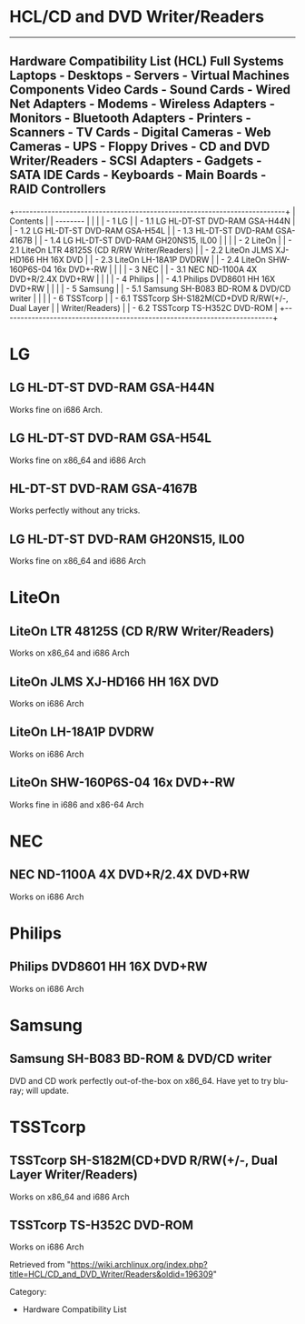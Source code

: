 HCL/CD and DVD Writer/Readers
=============================

  ------------------------------------------------------------------------------------------------------------------------------------------------------------------------------------------------------------------------------------------------------------------------------------------------------------------------
  Hardware Compatibility List (HCL)
  Full Systems
  Laptops - Desktops - Servers - Virtual Machines
  Components
  Video Cards - Sound Cards - Wired Net Adapters - Modems - Wireless Adapters - Monitors - Bluetooth Adapters - Printers - Scanners - TV Cards - Digital Cameras - Web Cameras - UPS - Floppy Drives - CD and DVD Writer/Readers - SCSI Adapters - Gadgets - SATA IDE Cards - Keyboards - Main Boards - RAID Controllers
  ------------------------------------------------------------------------------------------------------------------------------------------------------------------------------------------------------------------------------------------------------------------------------------------------------------------------

+--------------------------------------------------------------------------+
| Contents                                                                 |
| --------                                                                 |
|                                                                          |
| -   1 LG                                                                 |
|     -   1.1 LG HL-DT-ST DVD-RAM GSA-H44N                                 |
|     -   1.2 LG HL-DT-ST DVD-RAM GSA-H54L                                 |
|     -   1.3 HL-DT-ST DVD-RAM GSA-4167B                                   |
|     -   1.4 LG HL-DT-ST DVD-RAM GH20NS15, IL00                           |
|                                                                          |
| -   2 LiteOn                                                             |
|     -   2.1 LiteOn LTR 48125S (CD R/RW Writer/Readers)                   |
|     -   2.2 LiteOn JLMS XJ-HD166 HH 16X DVD                              |
|     -   2.3 LiteOn LH-18A1P DVDRW                                        |
|     -   2.4 LiteOn SHW-160P6S-04 16x DVD+-RW                             |
|                                                                          |
| -   3 NEC                                                                |
|     -   3.1 NEC ND-1100A 4X DVD+R/2.4X DVD+RW                            |
|                                                                          |
| -   4 Philips                                                            |
|     -   4.1 Philips DVD8601 HH 16X DVD+RW                                |
|                                                                          |
| -   5 Samsung                                                            |
|     -   5.1 Samsung SH-B083 BD-ROM & DVD/CD writer                       |
|                                                                          |
| -   6 TSSTcorp                                                           |
|     -   6.1 TSSTcorp SH-S182M(CD+DVD R/RW(+/-, Dual Layer                |
|         Writer/Readers)                                                  |
|     -   6.2 TSSTcorp TS-H352C DVD-ROM                                    |
+--------------------------------------------------------------------------+

LG
==

LG HL-DT-ST DVD-RAM GSA-H44N
----------------------------

Works fine on i686 Arch.

LG HL-DT-ST DVD-RAM GSA-H54L
----------------------------

Works fine on x86_64 and i686 Arch

HL-DT-ST DVD-RAM GSA-4167B
--------------------------

Works perfectly without any tricks.

LG HL-DT-ST DVD-RAM GH20NS15, IL00
----------------------------------

Works fine on x86_64 and i686 Arch

LiteOn
======

LiteOn LTR 48125S (CD R/RW Writer/Readers)
------------------------------------------

Works on x86_64 and i686 Arch

LiteOn JLMS XJ-HD166 HH 16X DVD
-------------------------------

Works on i686 Arch

LiteOn LH-18A1P DVDRW
---------------------

Works on i686 Arch

LiteOn SHW-160P6S-04 16x DVD+-RW
--------------------------------

Works fine in i686 and x86-64 Arch

NEC
===

NEC ND-1100A 4X DVD+R/2.4X DVD+RW
---------------------------------

Works on i686 Arch

Philips
=======

Philips DVD8601 HH 16X DVD+RW
-----------------------------

Works on i686 Arch

Samsung
=======

Samsung SH-B083 BD-ROM & DVD/CD writer
--------------------------------------

DVD and CD work perfectly out-of-the-box on x86_64. Have yet to try
blu-ray; will update.

TSSTcorp
========

TSSTcorp SH-S182M(CD+DVD R/RW(+/-, Dual Layer Writer/Readers)
-------------------------------------------------------------

Works on x86_64 and i686 Arch

TSSTcorp TS-H352C DVD-ROM
-------------------------

Works on i686 Arch

Retrieved from
"https://wiki.archlinux.org/index.php?title=HCL/CD_and_DVD_Writer/Readers&oldid=196309"

Category:

-   Hardware Compatibility List
